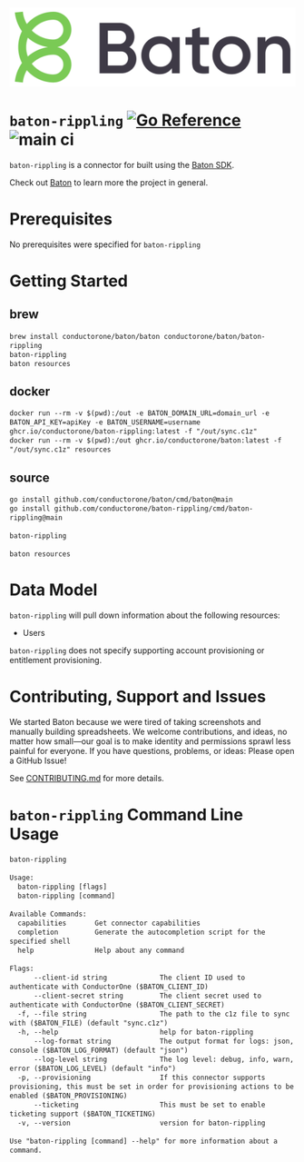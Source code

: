 ![Baton Logo](./baton-logo.png)

# `baton-rippling` [![Go Reference](https://pkg.go.dev/badge/github.com/conductorone/baton-rippling.svg)](https://pkg.go.dev/github.com/conductorone/baton-rippling) ![main ci](https://github.com/conductorone/baton-rippling/actions/workflows/main.yaml/badge.svg)

`baton-rippling` is a connector for built using the [Baton SDK](https://github.com/conductorone/baton-sdk).

Check out [Baton](https://github.com/conductorone/baton) to learn more the project in general.

# Prerequisites
No prerequisites were specified for `baton-rippling`

# Getting Started

## brew

```
brew install conductorone/baton/baton conductorone/baton/baton-rippling
baton-rippling
baton resources
```

## docker

```
docker run --rm -v $(pwd):/out -e BATON_DOMAIN_URL=domain_url -e BATON_API_KEY=apiKey -e BATON_USERNAME=username ghcr.io/conductorone/baton-rippling:latest -f "/out/sync.c1z"
docker run --rm -v $(pwd):/out ghcr.io/conductorone/baton:latest -f "/out/sync.c1z" resources
```

## source

```
go install github.com/conductorone/baton/cmd/baton@main
go install github.com/conductorone/baton-rippling/cmd/baton-rippling@main

baton-rippling

baton resources
```

# Data Model

`baton-rippling` will pull down information about the following resources:
- Users

`baton-rippling` does not specify supporting account provisioning or entitlement provisioning.

# Contributing, Support and Issues

We started Baton because we were tired of taking screenshots and manually
building spreadsheets. We welcome contributions, and ideas, no matter how
small&mdash;our goal is to make identity and permissions sprawl less painful for
everyone. If you have questions, problems, or ideas: Please open a GitHub Issue!

See [CONTRIBUTING.md](https://github.com/ConductorOne/baton/blob/main/CONTRIBUTING.md) for more details.

# `baton-rippling` Command Line Usage

```
baton-rippling

Usage:
  baton-rippling [flags]
  baton-rippling [command]

Available Commands:
  capabilities       Get connector capabilities
  completion         Generate the autocompletion script for the specified shell
  help               Help about any command

Flags:
      --client-id string             The client ID used to authenticate with ConductorOne ($BATON_CLIENT_ID)
      --client-secret string         The client secret used to authenticate with ConductorOne ($BATON_CLIENT_SECRET)
  -f, --file string                  The path to the c1z file to sync with ($BATON_FILE) (default "sync.c1z")
  -h, --help                         help for baton-rippling
      --log-format string            The output format for logs: json, console ($BATON_LOG_FORMAT) (default "json")
      --log-level string             The log level: debug, info, warn, error ($BATON_LOG_LEVEL) (default "info")
  -p, --provisioning                 If this connector supports provisioning, this must be set in order for provisioning actions to be enabled ($BATON_PROVISIONING)
      --ticketing                    This must be set to enable ticketing support ($BATON_TICKETING)
  -v, --version                      version for baton-rippling

Use "baton-rippling [command] --help" for more information about a command.
```
